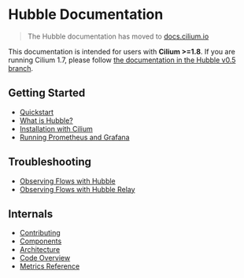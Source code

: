 # Hubble Documentation

> The Hubble documentation has moved to [docs.cilium.io](https://docs.cilium.io/)

This documentation is intended for users with **Cilium >=1.8**. If
you are running Cilium 1.7, please follow [the documentation in the Hubble v0.5
branch](https://github.com/cilium/hubble/tree/v0.5/Documentation).

## Getting Started

 * [Quickstart](https://docs.cilium.io/en/stable/gettingstarted/hubble)
 * [What is Hubble?](https://docs.cilium.io/en/stable/intro/#what-is-hubble)
 * [Installation with Cilium](https://docs.cilium.io/en/stable/gettingstarted/#installation)
 * [Running Prometheus and Grafana](https://docs.cilium.io/en/stable/gettingstarted/grafana/)

## Troubleshooting

  * [Observing Flows with Hubble](https://docs.cilium.io/en/stable/operations/troubleshooting/#observing-flows-with-hubble)
  * [Observing Flows with Hubble Relay](https://docs.cilium.io/en/stable/operations/troubleshooting/#observing-flows-with-hubble-relay)

## Internals

 * [Contributing](https://docs.cilium.io/en/stable/contributing/development/)
 * [Components](https://docs.cilium.io/en/stable/concepts/overview/#hubble)
 * [Architecture](https://docs.cilium.io/en/stable/hubble/)
 * [Code Overview](https://docs.cilium.io/en/stable/contributing/development/codeoverview/#hubble)
 * [Metrics Reference](https://docs.cilium.io/en/stable/operations/metrics/#hubble)
